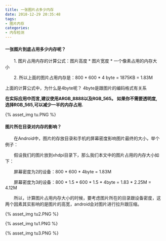 ```yaml
---
title: 一张图片占多少内存
date: 2018-12-29 20:35:48
tags:
- 图片内存
categories:
- 内存检测
---
```

#### 一张图片到底占用多少内存呢？

　　1. 图片占用内存的计算公式：图片高度 * 图片宽度 * 一个像素占用的内存大小

　　2. 所以上面的图片占用内存是：800 * 600 * 4 byte = 1875KB = 1.83M 

上面的计算公式中，为什么是4byte呢？
4byte是跟图片的编码格式有关系

**在实际应用中而言,建议使用ARGB_8888以及RGB_565。 如果你不需要透明度,选择RGB_565,可以减少一半的内存占用.**

{% asset_img tu.PNG %}


#### 图片所在目录对内存的影响？

　　在Android中，图片的存放目录和手机的屏幕密度影响图片最终的大小，举个例子：

　　假设我们的图片放到xhdpi目录下，那么我们本文中的图片占用的内存大小如下：

　　屏幕密度为2的设备：800 * 600 * 4byte = 1.83M

　　屏幕密度为3的设备：800 * 1.5 * 600 * 1.5 * 4byte = 1.83 * 2.25M = 4.12M

　　所以，计算图片占用内存大小的时候，要考虑图片所在的目录跟设备密度，这两个因素其实影响的是图片的高宽，android会对图片进行拉升跟压缩。

{% asset_img tu2.PNG %}

{% asset_img tu1.PNG %}

{% asset_img tu3.PNG %}
